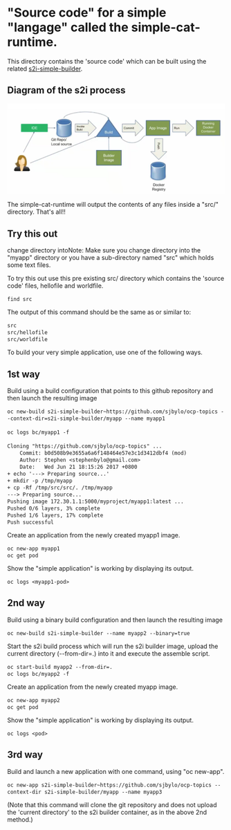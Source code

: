 # "Source code" for a simple "langage" called the simple-cat-runtime.

This directory contains the 'source code' which can be built using the related [s2i-simple-builder](../builder).

## Diagram of the s2i process

![Diagram of s2i process](s2i-process.png)

The simple-cat-runtime will output the contents of any files inside a "src/" directory.   That's all!! 

## Try this out

change directory intoNote: Make sure you change directory into the "myapp" directory or you have a sub-directory named "src" which holds some text files.

To try this out use this pre existing src/ directory which contains the 'source code' files, hellofile and worldfile. 

```
find src
```

The output of this command should be the same as or similar to:

```
src
src/hellofile
src/worldfile
```

To build your very simple application, use one of the following ways.

## 1st way

Build using a build configuration that points to this github repository and then launch the resulting image 

```
oc new-build s2i-simple-builder~https://github.com/sjbylo/ocp-topics --context-dir=s2i-simple-builder/myapp --name myapp1

oc logs bc/myapp1 -f

Cloning "https://github.com/sjbylo/ocp-topics" ...
	Commit:	b0d508b9e3655a6a6f148464e57e3c1d3412dbf4 (mod)
	Author:	Stephen <stephenbylo@gmail.com>
	Date:	Wed Jun 21 18:15:26 2017 +0800
+ echo '---> Preparing source...'
+ mkdir -p /tmp/myapp
+ cp -Rf /tmp/src/src/. /tmp/myapp
---> Preparing source...
Pushing image 172.30.1.1:5000/myproject/myapp1:latest ...
Pushed 0/6 layers, 3% complete
Pushed 1/6 layers, 17% complete
Push successful
```

Create an application from the newly created myapp1 image.

```
oc new-app myapp1
oc get pod
```

Show the "simple application" is working by displaying its output. 

```
oc logs <myapp1-pod>
```


## 2nd way

Build using a binary build configuration and then launch the resulting image 

```
oc new-build s2i-simple-builder --name myapp2 --binary=true
```

Start the s2i build process which will run the s2i builder image, upload the current directory (--from-dir=.) into it and execute the assemble script. 

```
oc start-build myapp2 --from-dir=.       
oc logs bc/myapp2 -f
```

Create an application from the newly created myapp image.

```
oc new-app myapp2
oc get pod
```

Show the "simple application" is working by displaying its output. 

```
oc logs <pod>
```

## 3rd way

Build and launch a new application with one command, using "oc new-app".

```
oc new-app s2i-simple-builder~https://github.com/sjbylo/ocp-topics --context-dir s2i-simple-builder/myapp --name myapp3
```
(Note that this command will clone the git repository and does not upload the 'current directory' to the s2i builder container, as in the above 2nd method.)


